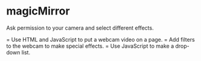 # magicMirror
Ask permission to your camera and select different effects.

= Use HTML and JavaScript to put a webcam video on a page.
= Add filters to the webcam to make special effects.
= Use JavaScript to make a drop-down list.
